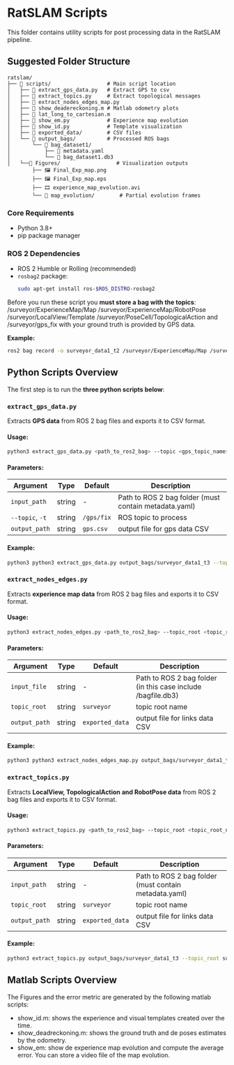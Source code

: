 # RatSLAM Scripts

This folder contains utility scripts for post processing data in the RatSLAM pipeline.

## Suggested Folder Structure
```
ratslam/
├── 📁 scripts/                  # Main script location
│   ├── 📄 extract_gps_data.py   # Extract GPS to csv
│   ├── 📄 extract_topics.py     # Extract topological messages
│   ├── 📄 extract_nodes_edges_map.py
│   ├── 📄 show_deadereckoning.m # Matlab odometry plots
│   ├── 📄 lat_long_to_cartesian.m
│   ├── 📄 show_em.py            # Experience map evolution
│   ├── 📄 show_id.py            # Template visualization
│   ├── 📁 exported_data/        # CSV files
│   └── 📁 output_bags/          # Processed ROS bags
│       └── 📁 bag_dataset1/
│           ├── 📄 metadata.yaml
│           └── 📄 bag_dataset1.db3
│   └──📁 Figures/                  # Visualization outputs
        ├── 🖼️ Final_Exp_map.png
        ├── 🖼️ Final_Exp_map.eps
        ├── 🎞️ experience_map_evolution.avi
        └── 📁 map_evolution/        # Partial evolution frames
```                        

### Core Requirements
- Python 3.8+
- pip package manager

### ROS 2 Dependencies
- ROS 2 Humble or Rolling (recommended)
- `rosbag2` package:
  ```bash
  sudo apt-get install ros-$ROS_DISTRO-rosbag2

Before you run these script you **must store a bag with the topics**: /surveyor/ExperienceMap/Map /surveyor/ExperienceMap/RobotPose /surveyor/LocalView/Template /surveyor/PoseCell/TopologicalAction and /surveyor/gps_fix with your ground truth is provided by GPS data.

**Example:**
```bash
ros2 bag record -o surveyor_data1_t2 /surveyor/ExperienceMap/Map /surveyor/ExperienceMap/RobotPose /surveyor/LocalView/Template /surveyor/PoseCell/TopologicalAction /surveyor/gps_fix
```


## Python Scripts Overview

The first step is to run the **three python scripts below**:

### `extract_gps_data.py`
Extracts **GPS data** from ROS 2 bag files and exports it to CSV format.


#### Usage:
```bash
python3 extract_gps_data.py <path_to_ros2_bag> --topic <gps_topic_name> --gps_data <output_csv_path>
```

#### Parameters:
| Argument          | Type    | Default      | Description                                           |
|-------------------|---------|--------------|-------------------------------------------------------|
| `input_path`      | string  | -            | Path to ROS 2 bag folder (must contain metadata.yaml) |
| `--topic`, `-t`   | string  | `/gps/fix`   | ROS topic to process                                  |
| `output_path`     | string  | `gps.csv`    | output file for gps data CSV                          |

#### Example:

```bash
python3 python3 extract_gps_data.py output_bags/surveyor_data1_t3 --topic /surveyor/gps_fix --gps_data exported_data/gps.csv
```

### `extract_nodes_edges.py`
Extracts **experience map data** from ROS 2 bag files and exports it to CSV format.


#### Usage:
```bash
python3 extract_nodes_edges.py <path_to_ros2_bag> --topic_root <topic_root_name> --output_path <output_path>
```

#### Parameters:
| Argument          | Type    | Default         | Description                                                  |
|-------------------|---------|-----------------|--------------------------------------------------------------|
| `input_file`      | string  | -               | Path to ROS 2 bag folder (in this case include /bagfile.db3) |
| `topic_root`      | string  | `surveyor`      | topic root name                                              |
| `output_path`     | string  | `exported_data` | output file for links data CSV                               |

#### Example:

```bash
python3 python3 extract_nodes_edges_map.py output_bags/surveyor_data1_t3/surveyor_data1_t3_0.db3 --topic_root surveyor --output_path exported_data
```

### `extract_topics.py`
Extracts **LocalView, TopologicalAction and RobotPose data** from ROS 2 bag files and exports it to CSV format.

#### Usage:
```bash
python3 extract_topics.py <path_to_ros2_bag> --topic_root <topic_root_name> --output_path <output_path>
```

#### Parameters:
| Argument          | Type    | Default         | Description                                           |
|-------------------|---------|-----------------|-------------------------------------------------------|
| `input_path`      | string  | -               | Path to ROS 2 bag folder (must contain metadata.yaml) |
| `topic_root`      | string  | `surveyor`      | topic root name                                       |
| `output_path`     | string  | `exported_data` | output file for links data CSV                        |

#### Example:

```bash
python3 extract_topics.py output_bags/surveyor_data1_t3 --topic_root surveyor --output_path exported_data
```

## Matlab Scripts Overview

The Figures and the error metric are generated by the following matlab scripts:

- show_id.m: shows the experience and visual templates created over the time.
- show_deadreckoning.m: shows the ground truth and de poses estimates by the odometry.
- show_em: show de experience map evolution and compute the average error. You can store a video file of the map evolution.
